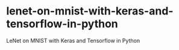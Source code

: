 # lenet-on-mnist-with-keras-and-tensorflow-in-python
LeNet on MNIST with Keras and Tensorflow in Python
